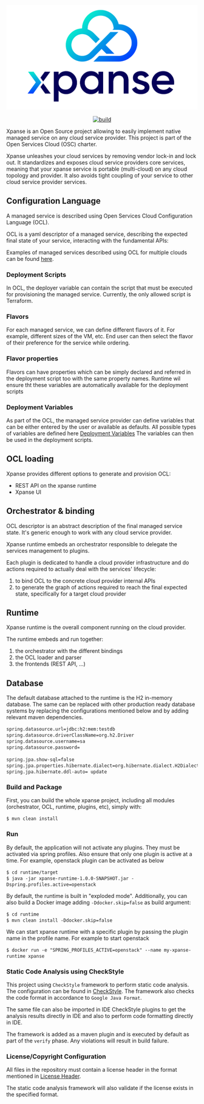 <p align='center'>
    <img src="static/full-logo.png" alt='xpanse-logo' style='align-content: center'>
</p>
<p align='center'>
<a href="https://github.com/eclipse-xpanse/xpanse/actions/workflows/xpanse.yml" target="_blank">
    <img src="https://github.com/eclipse-xpanse/xpanse/actions/workflows/xpanse.yml/badge.svg" alt="build">
</a>
</p>

Xpanse is an Open Source project allowing to easily implement native managed
service on any cloud service provider. This project is part of the Open Services Cloud (OSC) charter.

Xpanse unleashes your cloud services by removing vendor lock-in and lock out.
It standardizes and exposes cloud service providers core services, meaning
that your xpanse service is portable (multi-cloud) on any cloud topology and
provider. It also avoids tight coupling of your service to other cloud service
provider services.

## Configuration Language

A managed service is described using Open Services Cloud Configuration Language
(OCL).

OCL is a yaml descriptor of a managed service, describing the expected final
state of your service, interacting with the fundamental APIs:

Examples of managed services described using OCL for multiple clouds can be found [here](samples).

### Deployment Scripts

In OCL, the deployer variable can contain the script that must be executed for provisioning the managed service.
Currently, the only allowed script is Terraform.

### Flavors

For each managed service, we can define different flavors of it. For example, different sizes of the VM, etc.
End user can then select the flavor of their preference for the service while ordering.

### Flavor properties

Flavors can have properties which can be simply declared and referred in the deployment script too with the same
property
names.
Runtime wil ensure tht these variables are automatically available for the deployment scripts

### Deployment Variables

As part of the OCL, the managed service provider can define variables that can be either entered by the user or
available as defaults.
All possible types of variables are defined
here [Deployment Variables](modules/models/src/main/java/org/eclipse/xpanse/modules/models/resource/DeployVariable.java)
The variables can then be used in the deployment scripts.

## OCL loading

Xpanse provides different options to generate and provision OCL:

* REST API on the xpanse runtime
* Xpanse UI

## Orchestrator & binding

OCL descriptor is an abstract description of the final managed service state.
It's generic enough to work with any cloud service provider.

Xpanse runtime embeds an orchestrator responsible to delegate the services
management to plugins.

Each plugin is dedicated to handle a cloud provider infrastructure and do
actions required to actually deal with the services' lifecycle:

1. to bind OCL to the concrete cloud provider internal APIs
2. to generate the graph of actions required to reach the final expected state,
   specifically for a target cloud provider

## Runtime

Xpanse runtime is the overall component running on the cloud provider.

The runtime embeds and run together:

1. the orchestrator with the different bindings
2. the OCL loader and parser
3. the frontends (REST API, ...)

## Database

The default database attached to the runtime is the H2 in-memory database.
The same can be replaced with other production ready database systems by
replacing the configurations mentioned below and by adding relevant maven
dependencies.

```
spring.datasource.url=jdbc:h2:mem:testdb
spring.datasource.driverClassName=org.h2.Driver
spring.datasource.username=sa
spring.datasource.password=

spring.jpa.show-sql=false
spring.jpa.properties.hibernate.dialect=org.hibernate.dialect.H2Dialect
spring.jpa.hibernate.ddl-auto= update
```

### Build and Package

First, you can build the whole xpanse project, including all modules
(orchestrator, OCL, runtime, plugins, etc), simply with:

```shell
$ mvn clean install
```

### Run

By default, the application will not activate any plugins. They must be
activated via spring profiles. Also ensure that only one plugin is active at a
time. For example, openstack plugin can be activated as below

```shell
$ cd runtime/target
$ java -jar xpanse-runtime-1.0.0-SNAPSHOT.jar -Dspring.profiles.active=openstack
```

By default, the runtime is built in "exploded mode". Additionally, you can also
build a Docker image adding `-Ddocker.skip=false` as build argument:

```shell
$ cd runtime
$ mvn clean install -Ddocker.skip=false
```

We can start xpanse runtime with a specific plugin by passing the plugin name
in the profile name. For example to start openstack

```shell
$ docker run -e "SPRING_PROFILES_ACTIVE=openstack" --name my-xpanse-runtime xpanse
```

### Static Code Analysis using CheckStyle

This project using `CheckStyle` framework to perform static code analysis. The
configuration can be found in [CheckStyle](checkstyle.xml). The framework also
checks the code format in accordance to `Google Java Format`.

The same file can also be imported in IDE CheckStyle plugins to get the
analysis results directly in IDE and also to perform code formatting directly
in IDE.

The framework is added as a maven plugin and is executed by default as part of
the `verify` phase. Any violations will result in build failure.

### License/Copyright Configuration

All files in the repository must contain a license header in the format
mentioned in [License Header](license.header).

The static code analysis framework will also validate if the license exists in
the specified format.
